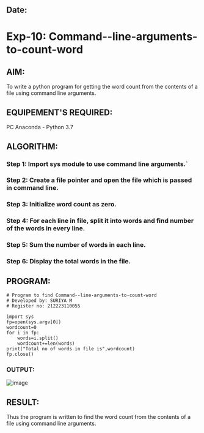 ## Date:
# Exp-10: Command--line-arguments-to-count-word
## AIM:
To write a python program for getting the word count from the contents of a file using command line arguments.
## EQUIPEMENT'S REQUIRED: 
PC
Anaconda - Python 3.7
## ALGORITHM: 
### Step 1: Import sys module to use command line arguments.`

### Step 2: Create a file pointer and open the file which is passed in command line.
 
### Step 3: Initialize word count as zero.

### Step 4:  For each line in file, split it into words and find number of the words in every line.

### Step 5: Sum the number of words in each line.

### Step 6: Display the total words in the file.

## PROGRAM:
```
# Program to find Command--line-arguments-to-count-word
# Developed by: SURIYA M
# Register no: 212223110055

import sys
fp=open(sys.argv[0])
wordcount=0
for i in fp:
    words=i.split()
    wordcount+=len(words)
print("Total no of words in file is",wordcount)
fp.close()
```
### OUTPUT:

![image](https://github.com/user-attachments/assets/f32290a7-3dbb-4b6d-ae04-ebf250a5e3ce)


## RESULT:
Thus the program is written to find the word count from the contents of a file using command line arguments.
